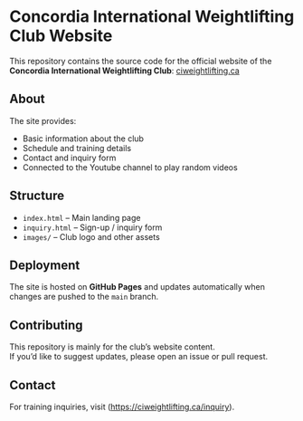 # Concordia International Weightlifting Club Website

This repository contains the source code for the official website of the **Concordia International Weightlifting Club**: [ciweightlifting.ca](https://ciweightlifting.ca)

## About
The site provides:
- Basic information about the club  
- Schedule and training details  
- Contact and inquiry form
- Connected to the Youtube channel to play random videos

## Structure
- `index.html` – Main landing page  
- `inquiry.html` – Sign-up / inquiry form  
- `images/` – Club logo and other assets  

## Deployment
The site is hosted on **GitHub Pages** and updates automatically when changes are pushed to the `main` branch.  

## Contributing
This repository is mainly for the club’s website content.  
If you’d like to suggest updates, please open an issue or pull request.  

## Contact
For training inquiries, visit (https://ciweightlifting.ca/inquiry).
